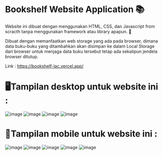 # Bookshelf Website Application 📚

Website ini dibuat dengan menggunakan HTML, CSS, dan Javascript from scracth tanpa menggunakan framework atau library apapun. 🚀

Dibuat dengan memanfaatkan web storage yang ada pada browser, dimana data buku-buku yang ditambahkan akan disimpan ke dalam Local Storage dari browser untuk menjaga data buku tersebut tetap ada sekalipun jendela browser ditutup.

Link :
https://bookshelf-lac.vercel.app/


# 🖥Tampilan desktop untuk website ini :
![image](https://user-images.githubusercontent.com/87599499/155341345-3a71af56-3d48-46b1-aa72-331bee3e5ce1.png)
![image](https://user-images.githubusercontent.com/87599499/155341713-bac1d8b4-bd98-4004-93f2-4ec908e9f2cf.png)
![image](https://user-images.githubusercontent.com/87599499/155341930-fd4e5de2-4b1d-400d-8c76-5bede9de6819.png)
![image](https://user-images.githubusercontent.com/87599499/155343671-0779fa77-e4c5-4387-a3e7-d1013c38f671.png)


# 📱Tampilan mobile untuk website ini :

![image](https://user-images.githubusercontent.com/87599499/155342985-c818df96-1b0e-4f72-a299-5ab35bb96d0c.png)
![image](https://user-images.githubusercontent.com/87599499/155343158-ee16949a-f47b-4a4b-b54d-558f3b117bfa.png)
![image](https://user-images.githubusercontent.com/87599499/155343350-6f13081e-ce72-4c96-b5ed-5810e72670a6.png)
![image](https://user-images.githubusercontent.com/87599499/155343524-3c3284fe-0636-4646-b680-5ccf553c992a.png)
![image](https://user-images.githubusercontent.com/87599499/155344608-7a60b847-4007-44e5-9103-f5118247110c.png)

